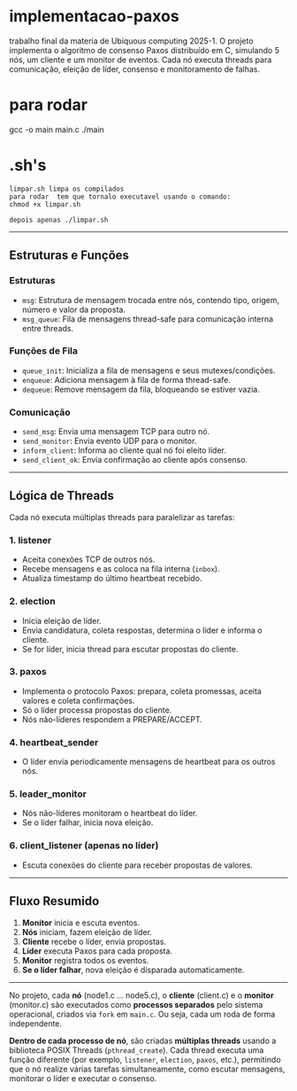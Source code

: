 # implementacao-paxos
trabalho final da materia de Ubiquous computing 2025-1. O projeto implementa o algoritmo de consenso Paxos distribuído em C, simulando 5 nós, um cliente e um monitor de eventos. Cada nó executa threads para comunicação, eleição de líder, consenso e monitoramento de falhas.

# para rodar
gcc -o main main.c
./main

# .sh's
    limpar.sh limpa os compilados
    para rodar  tem que tornalo executavel usando o comando:
    chmod +x limpar.sh

    depois apenas ./limpar.sh

---

## Estruturas e Funções

### Estruturas

- `msg`: Estrutura de mensagem trocada entre nós, contendo tipo, origem, número e valor da proposta.
- `msg_queue`: Fila de mensagens thread-safe para comunicação interna entre threads.

### Funções de Fila

- `queue_init`: Inicializa a fila de mensagens e seus mutexes/condições.
- `enqueue`: Adiciona mensagem à fila de forma thread-safe.
- `dequeue`: Remove mensagem da fila, bloqueando se estiver vazia.

### Comunicação

- `send_msg`: Envia uma mensagem TCP para outro nó.
- `send_monitor`: Envia evento UDP para o monitor.
- `inform_client`: Informa ao cliente qual nó foi eleito líder.
- `send_client_ok`: Envia confirmação ao cliente após consenso.

---

## Lógica de Threads

Cada nó executa múltiplas threads para paralelizar as tarefas:

### 1. **listener**
- Aceita conexões TCP de outros nós.
- Recebe mensagens e as coloca na fila interna (`inbox`).
- Atualiza timestamp do último heartbeat recebido.

### 2. **election**
- Inicia eleição de líder.
- Envia candidatura, coleta respostas, determina o líder e informa o cliente.
- Se for líder, inicia thread para escutar propostas do cliente.

### 3. **paxos**
- Implementa o protocolo Paxos: prepara, coleta promessas, aceita valores e coleta confirmações.
- Só o líder processa propostas do cliente.
- Nós não-líderes respondem a PREPARE/ACCEPT.

### 4. **heartbeat_sender**
- O líder envia periodicamente mensagens de heartbeat para os outros nós.

### 5. **leader_monitor**
- Nós não-líderes monitoram o heartbeat do líder.
- Se o líder falhar, inicia nova eleição.

### 6. **client_listener** (apenas no líder)
- Escuta conexões do cliente para receber propostas de valores.

---

## Fluxo Resumido

1. **Monitor** inicia e escuta eventos.
2. **Nós** iniciam, fazem eleição de líder.
3. **Cliente** recebe o líder, envia propostas.
4. **Líder** executa Paxos para cada proposta.
5. **Monitor** registra todos os eventos.
6. **Se o líder falhar**, nova eleição é disparada automaticamente.

---

No projeto, cada **nó** (node1.c ... node5.c), o **cliente** (client.c) e o **monitor** (monitor.c) são executados como **processos separados** pelo sistema operacional, criados via `fork` em `main.c`. Ou seja, cada um roda de forma independente.

**Dentro de cada processo de nó**, são criadas **múltiplas threads** usando a biblioteca POSIX Threads (`pthread_create`). Cada thread executa uma função diferente (por exemplo, `listener`, `election`, `paxos`, etc.), permitindo que o nó realize várias tarefas simultaneamente, como escutar mensagens, monitorar o líder e executar o consenso.

